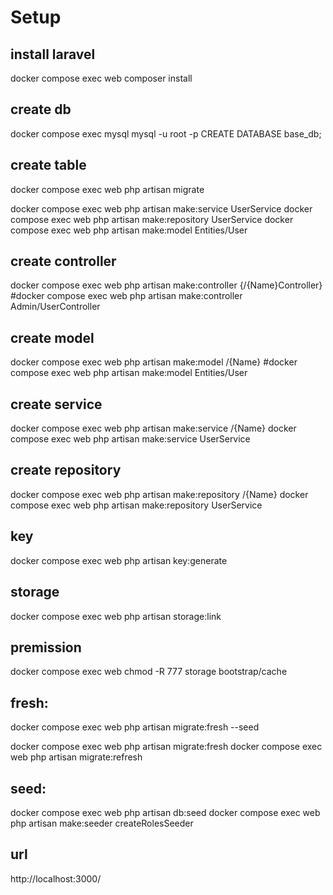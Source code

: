 # Setup


## install laravel
docker compose exec web composer install

## create db
docker compose exec mysql mysql -u root -p
CREATE DATABASE base_db;

## create table
docker compose exec web php artisan migrate

docker compose exec web php artisan make:service UserService
docker compose exec web php artisan make:repository UserService
docker compose exec web php artisan make:model Entities/User

## create controller
docker compose exec web php artisan make:controller {/{Name}Controller}
#docker compose exec web php artisan make:controller Admin/UserController

## create model
docker compose exec web php artisan make:model /{Name}
#docker compose exec web php artisan make:model Entities/User

## create service
docker compose exec web php artisan make:service /{Name}
docker compose exec web php artisan make:service UserService

## create repository
docker compose exec web php artisan make:repository /{Name}
docker compose exec web php artisan make:repository UserService

## key
docker compose exec web php artisan key:generate

## storage
docker compose exec web php artisan storage:link

## premission
docker compose exec web chmod -R 777 storage bootstrap/cache


## fresh:
docker compose exec web php artisan migrate:fresh --seed

docker compose exec web php artisan migrate:fresh
docker compose exec web php artisan migrate:refresh

## seed:
docker compose exec web php artisan db:seed
docker compose exec web php artisan make:seeder createRolesSeeder


## url
http://localhost:3000/


